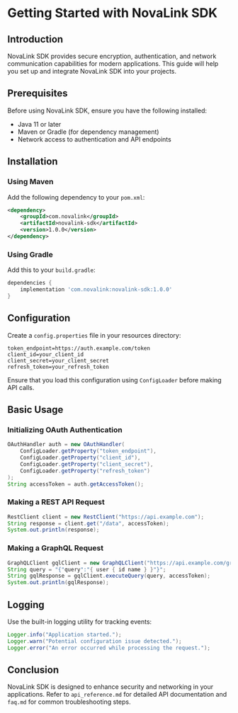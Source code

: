 # Getting Started with NovaLink SDK

## Introduction
NovaLink SDK provides secure encryption, authentication, and network communication capabilities for modern applications. This guide will help you set up and integrate NovaLink SDK into your projects.

## Prerequisites
Before using NovaLink SDK, ensure you have the following installed:
- Java 11 or later
- Maven or Gradle (for dependency management)
- Network access to authentication and API endpoints

## Installation
### Using Maven
Add the following dependency to your `pom.xml`:
```xml
<dependency>
    <groupId>com.novalink</groupId>
    <artifactId>novalink-sdk</artifactId>
    <version>1.0.0</version>
</dependency>
```

### Using Gradle
Add this to your `build.gradle`:
```gradle
dependencies {
    implementation 'com.novalink:novalink-sdk:1.0.0'
}
```

## Configuration
Create a `config.properties` file in your resources directory:
```properties
token_endpoint=https://auth.example.com/token
client_id=your_client_id
client_secret=your_client_secret
refresh_token=your_refresh_token
```
Ensure that you load this configuration using `ConfigLoader` before making API calls.

## Basic Usage
### Initializing OAuth Authentication
```java
OAuthHandler auth = new OAuthHandler(
    ConfigLoader.getProperty("token_endpoint"),
    ConfigLoader.getProperty("client_id"),
    ConfigLoader.getProperty("client_secret"),
    ConfigLoader.getProperty("refresh_token")
);
String accessToken = auth.getAccessToken();
```

### Making a REST API Request
```java
RestClient client = new RestClient("https://api.example.com");
String response = client.get("/data", accessToken);
System.out.println(response);
```

### Making a GraphQL Request
```java
GraphQLClient gqlClient = new GraphQLClient("https://api.example.com/graphql");
String query = "{"query":"{ user { id name } }"}";
String gqlResponse = gqlClient.executeQuery(query, accessToken);
System.out.println(gqlResponse);
```

## Logging
Use the built-in logging utility for tracking events:
```java
Logger.info("Application started.");
Logger.warn("Potential configuration issue detected.");
Logger.error("An error occurred while processing the request.");
```

## Conclusion
NovaLink SDK is designed to enhance security and networking in your applications. Refer to `api_reference.md` for detailed API documentation and `faq.md` for common troubleshooting steps.
